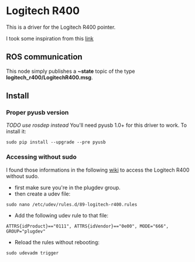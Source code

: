 # Logitech R400

This is a driver for the Logitech R400 pointer.

I took some inspiration from this [link](http://www.orangecoat.com/how-to/read-and-decode-data-from-your-mouse-using-this-pyusb-hack)

## ROS communication

This node simply publishes a **~state** topic of the type **logitech_r400/LogitechR400.msg**.

## Install

### Proper pyusb version
*TODO use rosdep instead*
You'll need pyusb 1.0+ for this driver to work. To install it:

```
sudo pip install --upgrade --pre pyusb
```

### Accessing without sudo
I found those informations in the following [wiki](http://www.tincantools.com/wiki/Accessing_Devices_without_Sudo) to access the Logitech R400 without sudo.

- first make sure you're in the plugdev group.
- then create a udev file:

```
sudo nano /etc/udev/rules.d/89-logitech-r400.rules
```

- Add the following udev rule to that file:

```
ATTRS{idProduct}=="0111", ATTRS{idVendor}=="0e00", MODE="666", GROUP="plugdev"
```

- Reload the rules without rebooting:
```
sudo udevadm trigger
```

